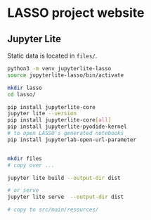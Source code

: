 # LASSO project website


## Jupyter Lite

Static data is located in `files/`.

```bash
python3 -m venv jupyterlite-lasso
source jupyterlite-lasso/bin/activate

mkdir lasso
cd lasso/

pip install jupyterlite-core
jupyter lite --version
pip install jupyterlite-core[all] 
pip install jupyterlite-pyodide-kernel
# to open LASSO's generated notebooks
pip install jupyterlab-open-url-parameter


mkdir files
# copy over ...

jupyter lite build --output-dir dist

# or serve
jupyter lite serve  --output-dir dist

# copy to src/main/resources/
```
